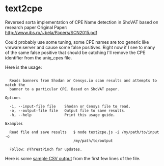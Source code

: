 # text2cpe

Reversed sorta implementation of CPE Name detection in ShoVAT based on research paper
Original Paper: http://www.ibs.ro/~bela/Papers/SCN2015.pdf


Could probably use some tuning, some CPE names are too generic like vmware:server and cause some false positives. Right now if I see to many of the same false positive that should be catching I'll remove the CPE identifier from the uniq_cpes file.

Here is the usage:

```Text2CPE

  Reads banners from Shodan or Censys.io scan results and attempts to match the 
  banner to a particular CPE. Based on ShoVAT paper.                            

Options

  -i, --input-file file    Shodan or Censys file to read. 
  -o, --output-file file   Output file to save results.   
  -h, --help               Print this usage guide.        

Examples

  Read file and save results   $ node text2cpe.js -i /my/path/to/input -o       
                               /my/path/to/output                               

  Follow: @ThreatPinch for updates. 
```

Here is some [sample CSV output](https://github.com/cloudtracer/text2cpe/blob/master/sample.csv) from the first few lines of the file.
